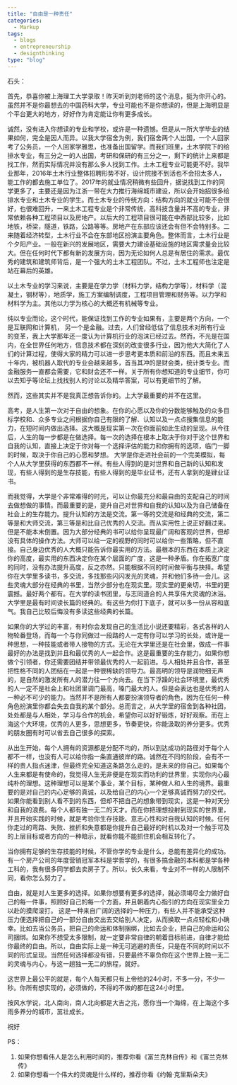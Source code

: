 ```yaml
---
title: "自由是一种责任"
categories:
  - Markup
tags:
  - blogs
  - entrepreneurship
  - designthinking
type: "blog"
---
```


石头：

首先，恭喜你被上海理工大学录取！昨天听到刘老师的这个消息，挺为你开心的。虽然并不是你最想去的中国药科大学，专业可能也不是你想读的，但是上海明显是个平台更大的地方，好好作为肯定能让你有更多成长。

诚然，没有进入你想读的专业和学校，或许是一种遗憾。但是从一所大学毕业的结果如何，完全是因人而异。以我大学宿舍为例，我们宿舍两个人出国，一个人回家考了公务员，一个人回家学雅思，也准备出国留学。而我们班里，土木学院下的给排水专业，有三分之一的人出国，考研和保研的有三分之一，剩下的统计上来都是找工作，然而实际情况并没有那么多人找到工作。土木工程专业可能更不好。我毕业那年，2016年土木行业整体招聘形势不好，设计院接不到活也不会招太多人，能工作的都去施工单位了。2017年的就业情况稍微有些回升，据说找到工作的同学更多了，主要还是因为江浙一带在大力推行海绵城市建设，所以会开始招很多给排水专业和土木专业的学生。而土木专业的传统方向：结构方向的就业可能不会很好，也很难回升，一来土木工程专业是个非常传统，高科技含量并不高的专业，非常依赖各种工程项目以及房地产。以后大的工程项目很可能在中西部比较多，比如地铁，桥梁，隧道，铁路，公路等等。房地产在东部应该还会有但不会特别多。二来随着经济转型，土木行业不会在东部地区扮演主要角色。整体而言，土木行业是个夕阳产业。一般在新兴的发展地区，需要大力建设基础设施的地区需求量会比较大。但在任何时代下都有新的发展方向，因为无论如何人总是有居住的需求。最优秀的建筑和建筑师背后，是一个强大的土木工程团队。不过，土木工程师也注定是站在幕后的英雄。 

以土木专业的学习来说，主要是在学力学（材料力学，结构力学等），材料学（混凝土，钢材等），地质学，施工方案编制调度，工程项目管理和财务等。以力学和材料学为主。其他以力学为核心的大概还有机械等专业。

纯以专业而论，这个时代，能保证找到工作的专业如果有，主要是两个方向，一个是互联网和计算机， 另一个是金融。过去，人们曾经低估了信息技术对所有行业的变革，我上大学那年还一度认为计算机行业的泡沫已经过去。然而，不光是在国内，在全世界任何地方，信息技术都在深刻的改变很多行业，因为他大大简化了人们的计算过程，使得大家的精力可以进一步思考更本质和前沿的东西。而且未来五十年内，被机器人取代的专业会越来越多，首当其冲的是财会类，统计类专业。而金融服务一直都会需要，它和财会还不一样。关于所有你想知道的专业细节，你可以去知乎等论坛上找找别人的讨论以及精华答案，可以有更细节的了解。

然而，这些其实并不是我真正想告诉你的。上大学最重要的并不在这里。

高考，是人生第一次对于自由的想象。在你的心愿以及你的分数能够触及的众多目标学校和、众多专业之间根据你自己有限的了解、认知以及一点点搜集信息的能力，在短时间内做出选择。这大概是现实第一次在你面前如此生动的呈现。从今往后，人生的每一步都是在做选择。每一次的选择在根本上取决于你对于这个世界和自我的认知，直接上决定于你对每一个选择评估的能力和你拥有的选项，临门一脚的时候，取决于你自己的心愿和梦想。
大学是你走进社会前的一个完美模拟，每个人从大学里获得的东西都不一样。有些人得到的是对世界和自己新的认知和发现，有些人得到的是生存技能，有些人得到的是毕业证书，还有人拿到的是肄业证书。

而我觉得，大学是个非常难得的时光，可以让你最充分和最自由的支配自己的时间去做想做的事情。而最重要的是，提升自己对世界和自我的认知以及为自己储备在社会上的生存能力。提升认知的方法是交流。第一等的交流是和经典的交流，第二等是和大师交流，第三等是和比自己优秀的人交流。而从实用性上说正好翻过来。但是不能本末倒置。因为大部分经典的书可以给你呈现最广阔和客观的世界，但却没有具体的操作方法。大师可以给一定的视野的同时可以给你一些策略，但不直接。自己身边优秀的人大概只能告诉你最实用的方法。最根本的东西在本质上决定你的高度，最实用的东西决定你在某个层面的广度，这是一种矛盾。你在拓宽广度的同时，没有办法提升高度，反之亦然。只能根据不同的时间做平衡与抉择。希望你在大学里多读书，多交流，多找那些闪闪发光的灵魂，并和他们多待一会儿。这些灵魂大部分在经典的书里，当然少部分也在现实里。现实里的更亲切，书里的更震撼。最好两个都有。在大学的读书团里，与志同道合的人共享伟大灵魂的沐浴。大学里是最有时间读长篇的经典的。有这些为你打下底子，就可以多一份从容和底气。我自己比较后悔没有多读这些经典的长篇。

如果你的大学过的丰富，有时你会发现自己的生活比小说还要精彩，各式各样的人物轮番登场，而每一个与你同做过一段路的人一定有你可以学习的长处，或许是一种思想，一种技能或者带人接物的方式。无论在大学里还是在社会里，做成一件事最好的办法是找到并且和最优秀的人一起合作。这是最重要的生存能力。如果你想做个引领者，你还需要团结并带领最优秀的人一起前进。与人相处并且合作，甚至把性格不同的人团结在一起是一种很稀缺的领导力。最高明的领导是润物细无声的，是自然的激发所有人的潜力往一个方向去。在当下浮躁的社会环境里，最优秀的人一定不是社会上和社团里调门最高，嗓门最大的人。但是会表达也是优秀的人一种必不可少的能力。当然并不是所有人都要扮演领导者的角色，因为在任何一种角色扮演里你都会失去自我的某个部分。总而言之，从大学里的宿舍到各种社团，处处都是与人相处，学习与合作的机会，希望你可以好好锻炼，好好观察。而在上海这个大环境，优秀的人更多，思想更多，节奏更快，你能汲取的养分更多。优秀的朋友圈有时可以省去自己很多的探索。

从出生开始，每个人拥有的资源都是分配不均的，所以到达成功的路径对于每个人都不一样，也没有人可以给你指一条直通彼岸的路。诚然在不同的阶段，会有不一样的贵人指点迷津，但最终完全知道这条路怎么走的，是未来的你自己。如果每个人生来都是有使命的，我觉得人生无非便是在现实而功利的世界里，实现你内心最纯朴的理想。这种理想可以是某个事业，某个目标，某种做人和人生的境界。最重要的是对自己的内心足够的真诚，以及给自己的内心一个足够真诚而努力的交代。如果你能看到别人看不到的东西，但却不把自己的想象带到现实，这是一种对天分和自我的浪费。每个人都有独一无二的天才。而在你把理想投射到现实的世界里，并且开始实践的时候，就是考验你生存技能、意志心性和对自我认知的时候。任何你走过的弯路、失败、挫折和失意都是你提升自己最好的时机以及对一个触手可及的上层目标或者方向的一种暗示，就看你能不能抓住机会相互转化了。

当你拥有足够的生存技能的时候，不管你学的专业是什么，总能有差异化的成功。有一个房产公司的年度营销冠军本科是学哲学的，有很多搞金融的本科都是学各种工科的，我有很多同学都去卖房子了。所以，长久来看，专业对不一样的人限制不同，看你怎么努力了。

自由，就是对人生更多的选择。如果你想要有更多的选择，就必须竭尽全力做好自己的每一件事，照顾好自己的每一个方面，并且朝着内心指引的方向在现实里全力以赴的摸爬滚打。
这是一种来自广阔的选择的一种压力，有些人并不能承受这种压力便选择把自己的一部分自由交出去交给别人决定，从而换取一点点轻松和小确幸。比如去当公务员，把自己的命运和体制捆绑，比如去企业，把自己的命运和公司捆绑。如果你不想受太多限制，就一定要非常自律的朝着目标前进，自律才能给你最终的自由。所以，自由实际上是一种无可逃避的责任，只是在不同的时间以不同的形式呈现。当然任何选择都没有错，只要最终不辜负你在这个世界上独一无二的灵魂与内心，与这一趟独一无二的旅程，就好。

这世界上最公平的就是，每个人每天都只有上帝给的24小时，不多一分，不少一秒。你所有想实现的，必须做的，不得的不做的都在这24小时里。

按风水学说，北人南向，南人北向都是大吉之兆，愿你当一个海绵，在上海这个多雨多养分的城市，茁壮成长。

祝好


PS：
1.	如果你想看伟人是怎么利用时间的，推荐你看《富兰克林自传》和《富兰克林传》
2.	如果你想看一个伟大的灵魂是什么样的，推荐你看《约翰·克里斯朵夫》





